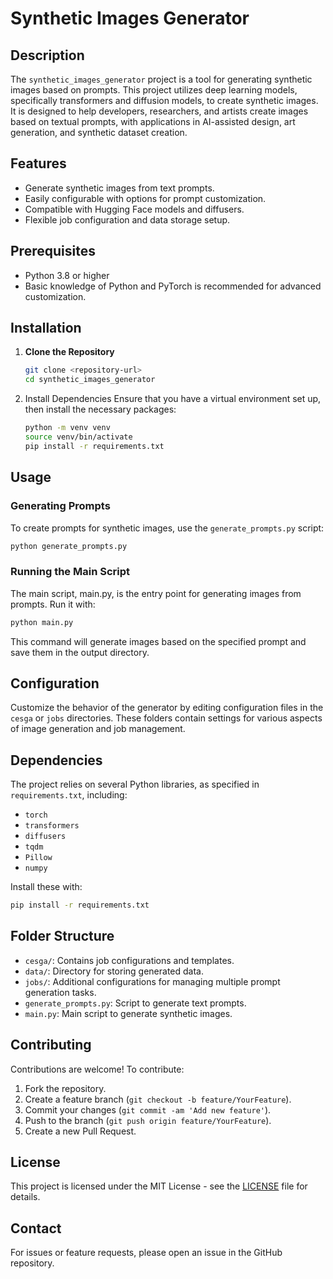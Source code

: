 # Synthetic Images Generator

## Description

The `synthetic_images_generator` project is a tool for generating synthetic images based on prompts. This project utilizes deep learning models, specifically transformers and diffusion models, to create synthetic images. It is designed to help developers, researchers, and artists create images based on textual prompts, with applications in AI-assisted design, art generation, and synthetic dataset creation.

## Features

- Generate synthetic images from text prompts.
- Easily configurable with options for prompt customization.
- Compatible with Hugging Face models and diffusers.
- Flexible job configuration and data storage setup.

## Prerequisites

- Python 3.8 or higher
- Basic knowledge of Python and PyTorch is recommended for advanced customization.

## Installation

1. **Clone the Repository**
   ```bash
   git clone <repository-url>
   cd synthetic_images_generator

2. Install Dependencies Ensure that you have a virtual environment set up, then install the necessary packages:
    ````bash 
    python -m venv venv
    source venv/bin/activate  
    pip install -r requirements.txt
    ````

## Usage

### Generating Prompts

To create prompts for synthetic images, use the `generate_prompts.py` script:
````bash
python generate_prompts.py 
````


### Running the Main Script

The main script, main.py, is the entry point for generating images from prompts. Run it with:

`````bash
python main.py 
`````

This command will generate images based on the specified prompt and save them in the output directory.

## Configuration

Customize the behavior of the generator by editing configuration files in the `cesga` or `jobs` directories. These folders contain settings for various aspects of image generation and job management.

## Dependencies

The project relies on several Python libraries, as specified in `requirements.txt`, including:

- `torch`
- `transformers`
- `diffusers`
- `tqdm`
- `Pillow`
- `numpy`

Install these with:

````bash
pip install -r requirements.txt
````
## Folder Structure

- `cesga/`: Contains job configurations and templates.
- `data/`: Directory for storing generated data.
- `jobs/`: Additional configurations for managing multiple prompt generation tasks.
- `generate_prompts.py`: Script to generate text prompts.
- `main.py`: Main script to generate synthetic images.

## Contributing

Contributions are welcome! To contribute:

1. Fork the repository.
2. Create a feature branch (`git checkout -b feature/YourFeature`).
3. Commit your changes (`git commit -am 'Add new feature'`).
4. Push to the branch (`git push origin feature/YourFeature`).
5. Create a new Pull Request.

## License

This project is licensed under the MIT License - see the [LICENSE](LICENSE) file for details.

## Contact

For issues or feature requests, please open an issue in the GitHub repository.
